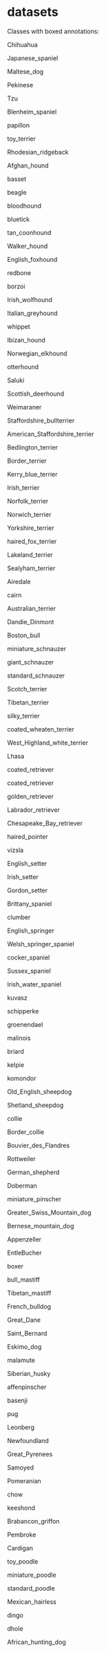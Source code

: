 # datasets
Classes with boxed annotations:

Chihuahua

Japanese_spaniel

Maltese_dog

Pekinese

Tzu

Blenheim_spaniel

papillon

toy_terrier

Rhodesian_ridgeback

Afghan_hound

basset

beagle

bloodhound

bluetick

tan_coonhound

Walker_hound

English_foxhound

redbone

borzoi

Irish_wolfhound

Italian_greyhound

whippet

Ibizan_hound

Norwegian_elkhound

otterhound

Saluki

Scottish_deerhound

Weimaraner

Staffordshire_bullterrier

American_Staffordshire_terrier

Bedlington_terrier

Border_terrier

Kerry_blue_terrier

Irish_terrier

Norfolk_terrier

Norwich_terrier

Yorkshire_terrier

haired_fox_terrier

Lakeland_terrier

Sealyham_terrier

Airedale

cairn

Australian_terrier

Dandie_Dinmont

Boston_bull

miniature_schnauzer

giant_schnauzer

standard_schnauzer

Scotch_terrier

Tibetan_terrier

silky_terrier

coated_wheaten_terrier

West_Highland_white_terrier

Lhasa

coated_retriever

coated_retriever

golden_retriever

Labrador_retriever

Chesapeake_Bay_retriever

haired_pointer

vizsla

English_setter

Irish_setter

Gordon_setter

Brittany_spaniel

clumber

English_springer

Welsh_springer_spaniel

cocker_spaniel

Sussex_spaniel

Irish_water_spaniel

kuvasz

schipperke

groenendael

malinois

briard

kelpie

komondor

Old_English_sheepdog

Shetland_sheepdog

collie

Border_collie

Bouvier_des_Flandres

Rottweiler

German_shepherd

Doberman

miniature_pinscher

Greater_Swiss_Mountain_dog

Bernese_mountain_dog

Appenzeller

EntleBucher

boxer

bull_mastiff

Tibetan_mastiff

French_bulldog

Great_Dane

Saint_Bernard

Eskimo_dog

malamute

Siberian_husky

affenpinscher

basenji

pug

Leonberg

Newfoundland

Great_Pyrenees

Samoyed

Pomeranian

chow

keeshond

Brabancon_griffon

Pembroke

Cardigan

toy_poodle

miniature_poodle

standard_poodle

Mexican_hairless

dingo

dhole

African_hunting_dog


